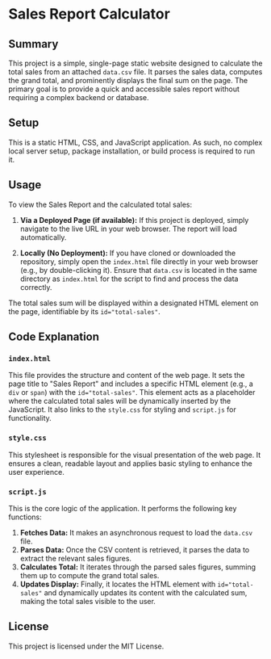 # Sales Report Calculator

## Summary
This project is a simple, single-page static website designed to calculate the total sales from an attached `data.csv` file. It parses the sales data, computes the grand total, and prominently displays the final sum on the page. The primary goal is to provide a quick and accessible sales report without requiring a complex backend or database.

## Setup
This is a static HTML, CSS, and JavaScript application. As such, no complex local server setup, package installation, or build process is required to run it.

## Usage
To view the Sales Report and the calculated total sales:

1.  **Via a Deployed Page (if available):**
    If this project is deployed, simply navigate to the live URL in your web browser. The report will load automatically.

2.  **Locally (No Deployment):**
    If you have cloned or downloaded the repository, simply open the `index.html` file directly in your web browser (e.g., by double-clicking it). Ensure that `data.csv` is located in the same directory as `index.html` for the script to find and process the data correctly.

The total sales sum will be displayed within a designated HTML element on the page, identifiable by its `id="total-sales"`.

## Code Explanation

### `index.html`
This file provides the structure and content of the web page. It sets the page title to "Sales Report" and includes a specific HTML element (e.g., a `div` or `span`) with the `id="total-sales"`. This element acts as a placeholder where the calculated total sales will be dynamically inserted by the JavaScript. It also links to the `style.css` for styling and `script.js` for functionality.

### `style.css`
This stylesheet is responsible for the visual presentation of the web page. It ensures a clean, readable layout and applies basic styling to enhance the user experience.

### `script.js`
This is the core logic of the application. It performs the following key functions:
1.  **Fetches Data:** It makes an asynchronous request to load the `data.csv` file.
2.  **Parses Data:** Once the CSV content is retrieved, it parses the data to extract the relevant sales figures.
3.  **Calculates Total:** It iterates through the parsed sales figures, summing them up to compute the grand total sales.
4.  **Updates Display:** Finally, it locates the HTML element with `id="total-sales"` and dynamically updates its content with the calculated sum, making the total sales visible to the user.

## License
This project is licensed under the MIT License.
